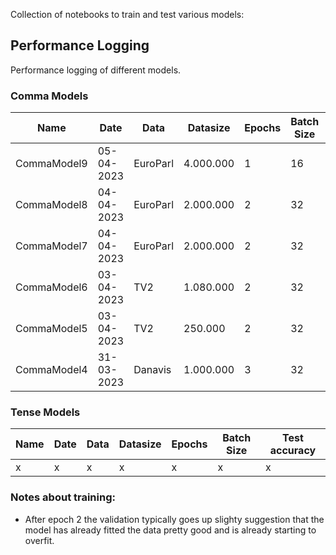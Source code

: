 Collection of notebooks to train and test various models:

## Performance Logging
Performance logging of different models.
### Comma Models
Name | Date | Data | Datasize | Epochs | Batch Size | Lr | Weight Decay | Scope | Test accuracy | Test F1 
--- | --- | --- | --- | --- | --- | --- | --- | --- | --- | ---
CommaModel9 | 05-04-2023 | EuroParl | 4.000.000 | 1 | 16 | 1e-5 | 0.0001 | 5-5 | x | x
CommaModel8 | 04-04-2023 | EuroParl | 2.000.000 | 2 | 32 | 1e-5 | 0 | 10-10 | 97.41% | 0.905
CommaModel7 | 04-04-2023 | EuroParl | 2.000.000 | 2 | 32 | 1e-5 | 0 | 5-5 | **97.64%** | **0.915**
CommaModel6 | 03-04-2023 | TV2 | 1.080.000 | 2 | 32 | 1e-5 | 0 | 3-3 | 97,43% | x
CommaModel5 | 03-04-2023 | TV2 | 250.000 | 2 | 32 | 1e-5 | 0 | 3-3 | 96,69% | x
CommaModel4 | 31-03-2023 | Danavis | 1.000.000 | 3 | 32 | 1e-5 | 0 | 3-3 | 94.19% | 0.83

### Tense Models
Name | Date | Data | Datasize | Epochs | Batch Size | Test accuracy
--- | --- | --- | --- | --- | --- | ---
x | x | x | x | x | x | x

### Notes about training:
- After epoch 2 the validation typically goes up slighty suggestion that the model has already fitted the data pretty good and is already starting to overfit.
